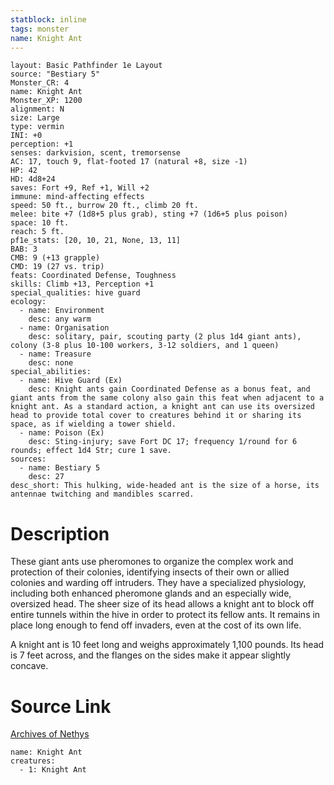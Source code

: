 ```yaml
---
statblock: inline
tags: monster
name: Knight Ant
---
```

```statblock
layout: Basic Pathfinder 1e Layout
source: "Bestiary 5"
Monster_CR: 4
name: Knight Ant
Monster_XP: 1200
alignment: N
size: Large
type: vermin
INI: +0
perception: +1
senses: darkvision, scent, tremorsense
AC: 17, touch 9, flat-footed 17 (natural +8, size -1)
HP: 42
HD: 4d8+24
saves: Fort +9, Ref +1, Will +2
immune: mind-affecting effects
speed: 50 ft., burrow 20 ft., climb 20 ft.
melee: bite +7 (1d8+5 plus grab), sting +7 (1d6+5 plus poison)
space: 10 ft.
reach: 5 ft.
pf1e_stats: [20, 10, 21, None, 13, 11]
BAB: 3
CMB: 9 (+13 grapple)
CMD: 19 (27 vs. trip)
feats: Coordinated Defense, Toughness
skills: Climb +13, Perception +1
special_qualities: hive guard
ecology:
  - name: Environment
    desc: any warm
  - name: Organisation
    desc: solitary, pair, scouting party (2 plus 1d4 giant ants), colony (3-8 plus 10-100 workers, 3-12 soldiers, and 1 queen)
  - name: Treasure
    desc: none
special_abilities:
  - name: Hive Guard (Ex)
    desc: Knight ants gain Coordinated Defense as a bonus feat, and giant ants from the same colony also gain this feat when adjacent to a knight ant. As a standard action, a knight ant can use its oversized head to provide total cover to creatures behind it or sharing its space, as if wielding a tower shield.
  - name: Poison (Ex)
    desc: Sting-injury; save Fort DC 17; frequency 1/round for 6 rounds; effect 1d4 Str; cure 1 save.
sources:
  - name: Bestiary 5
    desc: 27
desc_short: This hulking, wide-headed ant is the size of a horse, its antennae twitching and mandibles scarred.
```
# Description
These giant ants use pheromones to organize the complex work and protection of their colonies, identifying insects of their own or allied colonies and warding off intruders. They have a specialized physiology, including both enhanced pheromone glands and an especially wide, oversized head. The sheer size of its head allows a knight ant to block off entire tunnels within the hive in order to protect its fellow ants. It remains in place long enough to fend off invaders, even at the cost of its own life.

A knight ant is 10 feet long and weighs approximately 1,100 pounds. Its head is 7 feet across, and the flanges on the sides make it appear slightly concave.
# Source Link
[Archives of Nethys](https://aonprd.com/MonsterDisplay.aspx?ItemName=Knight%20Ant)
```encounter-table
name: Knight Ant
creatures:
  - 1: Knight Ant
```
